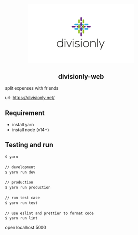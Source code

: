 <p align="center">
  <img width="350px" src="https://github.com/yeukfei02/divisionly-web/blob/main/readme-icon.png?raw=true"><br/>
  <h2 align="center">divisionly-web</h2>
</p>

split expenses with friends

url: <https://divisionly.net/>

## Requirement

- install yarn
- install node (v14+)

## Testing and run

```zsh
$ yarn

// development
$ yarn run dev

// production
$ yarn run production

// run test case
$ yarn run test

// use eslint and prettier to format code
$ yarn run lint
```

open localhost:5000
